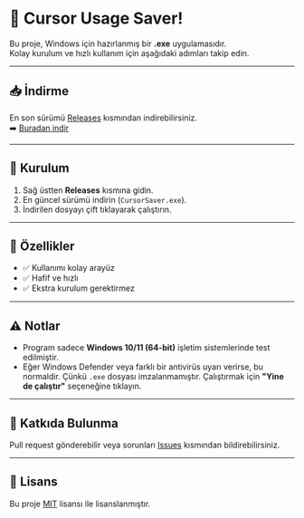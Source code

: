 # 🚀 Cursor Usage Saver!

Bu proje, Windows için hazırlanmış bir **.exe** uygulamasıdır.  
Kolay kurulum ve hızlı kullanım için aşağıdaki adımları takip edin.

---

## 📥 İndirme

En son sürümü [Releases](../../releases) kısmından indirebilirsiniz.  
➡️ [Buradan indir](../../releases/latest)

---

## 🔧 Kurulum

1. Sağ üstten **Releases** kısmına gidin.
2. En güncel sürümü indirin (`CursorSaver.exe`).
3. İndirilen dosyayı çift tıklayarak çalıştırın.

---

## 📌 Özellikler

- ✅ Kullanımı kolay arayüz  
- ✅ Hafif ve hızlı  
- ✅ Ekstra kurulum gerektirmez  

---

## ⚠️ Notlar

- Program sadece **Windows 10/11 (64-bit)** işletim sistemlerinde test edilmiştir.  
- Eğer Windows Defender veya farklı bir antivirüs uyarı verirse, bu normaldir. Çünkü `.exe` dosyası imzalanmamıştır. Çalıştırmak için **"Yine de çalıştır"** seçeneğine tıklayın.

---

## 🤝 Katkıda Bulunma

Pull request gönderebilir veya sorunları [Issues](../../issues) kısmından bildirebilirsiniz.  

---

## 📜 Lisans

Bu proje [MIT](LICENSE) lisansı ile lisanslanmıştır.
